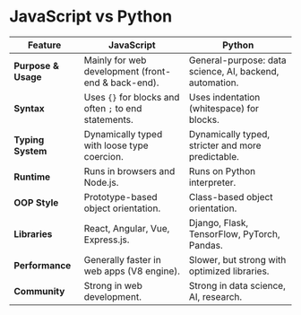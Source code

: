 # JavaScript vs Python

| Feature              | JavaScript                                           | Python                                             |
|----------------------|------------------------------------------------------|---------------------------------------------------|
| **Purpose & Usage**  | Mainly for web development (front-end & back-end).   | General-purpose: data science, AI, backend, automation. |
| **Syntax**           | Uses `{}` for blocks and often `;` to end statements.| Uses indentation (whitespace) for blocks.         |
| **Typing System**    | Dynamically typed with loose type coercion.          | Dynamically typed, stricter and more predictable. |
| **Runtime**          | Runs in browsers and Node.js.                        | Runs on Python interpreter.                       |
| **OOP Style**        | Prototype-based object orientation.                  | Class-based object orientation.                   |
| **Libraries**        | React, Angular, Vue, Express.js.                     | Django, Flask, TensorFlow, PyTorch, Pandas.       |
| **Performance**      | Generally faster in web apps (V8 engine).            | Slower, but strong with optimized libraries.      |
| **Community**        | Strong in web development.                           | Strong in data science, AI, research.             |
